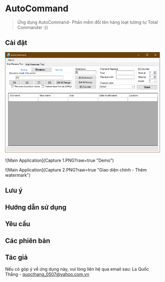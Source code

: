 # AutoCommand
> Ứng dụng AutoCommand- Phần mềm đổi tên hàng loạt tương tự Total Commander :))

## Cài đặt

![Main Application](Capture.PNG?raw=true "Giao diện chính - Đổi tên tập tin")

![Main Application](Capture 1.PNG?raw=true "Demo")

![Main Application](Capture 2.PNG?raw=true "Giao diện chính - Thêm watermark")

## Lưu ý

## Hướng dẫn sử dụng

## Yêu cầu

## Các phiên bản

## Tác giả

Nếu có góp ý về ứng dụng này, vui lòng liên hệ qua email sau:
La Quốc Thắng - quocthang_0507@yahoo.com.vn
